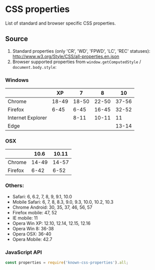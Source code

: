 # CSS properties

List of standard and browser specific CSS properties.

## Source

1. Standard properties (only 'CR', 'WD', 'FPWD', 'LC', 'REC' statuses): http://www.w3.org/Style/CSS/all-properties.en.json 
2. Browser supported properties from `window.getComputedStyle` / `document.body.style`:

 ### Windows
 |                   | XP     | 7      | 8      | 10     |
 | ----------------- | ------ | ------ | ------ | ------ |
 | Chrome            | 18-49  | 18-50  | 22-50  | 37-56  |
 | Firefox           | 6-45   | 6-45   | 16-45  | 32-52  |
 | Internet Explorer |        | 8-11   | 10-11  | 11     |
 | Edge              |        |        |        | 13-14  |

 ### OSX
 |                   | 10.6  | 10.11  |
 | ----------------- | ----- | ------ |
 | Chrome            | 14-49 | 14-57  |
 | Firefox           | 6-42  | 6-52   |

 ### Others:

 - Safari: 6, 6.2, 7, 8, 9, 9.1, 10.0
 - Mobile Safari: 6, 7, 8, 8.3, 9.0, 9.3, 10.0, 10.2, 10.3
 - Chrome Android: 30, 35, 37, 46, 56, 57
 - Firefox mobile: 47, 52
 - IE mobile: 11
 - Opera Win XP: 12.10, 12.14, 12.15, 12.16
 - Opera Win 8: 36-38
 - Opera OSX: 36-40
 - Opera Mobile: 42.7

### JavaScript API

```js
const properties = require('known-css-properties').all;
```
